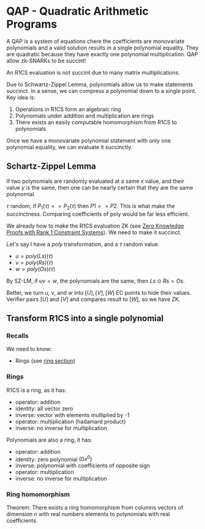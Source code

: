 # QAP - Quadratic Arithmetic Programs

A QAP is a system of equations chere the coefficients are monovariate polynomials and a valid
solution results in a single polynomial equality.
They are quadratic because they have exactly one polynomial multiplication.
QAP allow zk-SNARKs to be succint!

An R1CS evaluation is not succint due to many matrix multiplications.

Due to Schwartz-Zippel Lemma, polynomials allow us to make statements succinct.
In a sense, we can compress a polynomial down to a single point.
Key idea is:
1. Operations in R1CS form an algebraic ring
2. Polynomials under addition and multiplication are rings
3. There exists an easily computable homomorphism from R1CS to polynomials


Once we have a monovariate polynomial statement with only one polynomial equality, we can evaluate it succinctly.


## Schartz-Zippel Lemma
If two polynomials are randomly evaluated at a same $x$ value, and their value $y$ is the same, then one can be nearly certain that they are the same polynomial.

$\tau$ random, if $P_1(\tau) == P_2(\tau)$ then $P1 == P2$. This is what make the succinctness. Comparing coefficients of poly would be far less efficient.

We already how to make the R1CS evaluation ZK (see [Zero Knowledge Proofs with Rank 1 Constraint Systems](../zkp-with-r1cs/README.md)). We need to make it succinct.

Let's say I have a $poly$ transformation, and a $\tau$ random value.
- $u=poly(Ls)(\tau)$
- $v=poly(Rs)(\tau)$
- $w=poly(Os)(\tau)$

By SZ-LM, if $uv = w$, the polynomials are the same, then $Ls \odot Rs = Os$.

Better, we turn $u$, $v$, and $w$ into $[U],[V],[W]$ EC points to hide their values. Verifier pairs $[U]$ and $[V]$ and compares result to $[W]$, so we have ZK.

## Transform R1CS into a single polynomial
### Recalls
We need to know:
- Rings (see [ring section](../rings-and-fields/README.md))

### Rings
R1CS is a ring, as it has:
- operator: addition
- identity: all vector zero
- inverse: vector with elements multiplied by -1
- operator: multiplication (hadamard product)
- inverse: no inverse for multiplication


Polynomials are also a ring, it has:
- operator: addition
- identity: zero polynomial $(0x^0)$
- inverse: polynomial with coefficients of opposite sign
- operator: multiplication
- inverse: no inverse for multiplication

### Ring homomorphism
Theorem: There exists a ring homomorphism from columns vectors of dimension $n$ with real numbers elements to polynomials with real coefficients.





